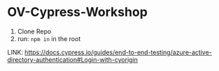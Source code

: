 # OV-Cypress-Workshop

1. Clone Repo
2. run: <code>npm in</code> in the root

LINK: https://docs.cypress.io/guides/end-to-end-testing/azure-active-directory-authentication#Login-with-cyorigin
